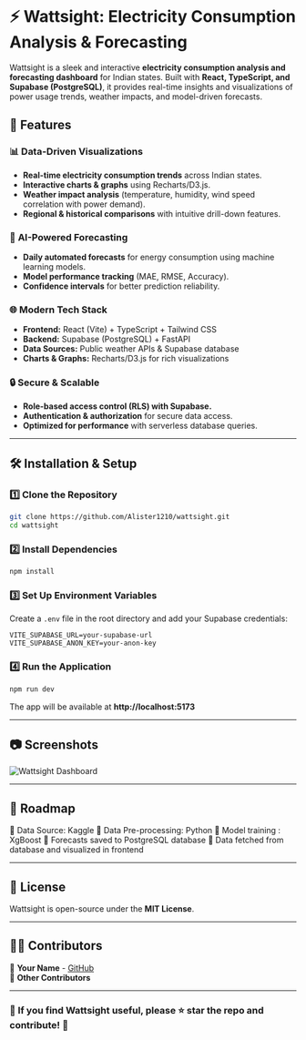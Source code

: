 # ⚡ Wattsight: Electricity Consumption Analysis & Forecasting

Wattsight is a sleek and interactive **electricity consumption analysis and forecasting dashboard** for Indian states. Built with **React, TypeScript, and Supabase (PostgreSQL)**, it provides real-time insights and visualizations of power usage trends, weather impacts, and model-driven forecasts.

## 🚀 Features

### 📊 **Data-Driven Visualizations**

- **Real-time electricity consumption trends** across Indian states.
- **Interactive charts & graphs** using Recharts/D3.js.
- **Weather impact analysis** (temperature, humidity, wind speed correlation with power demand).
- **Regional & historical comparisons** with intuitive drill-down features.

### 🤖 **AI-Powered Forecasting**

- **Daily automated forecasts** for energy consumption using machine learning models.
- **Model performance tracking** (MAE, RMSE, Accuracy).
- **Confidence intervals** for better prediction reliability.

### 🌐 **Modern Tech Stack**

- **Frontend:** React (Vite) + TypeScript + Tailwind CSS
- **Backend:** Supabase (PostgreSQL) + FastAPI
- **Data Sources:** Public weather APIs & Supabase database
- **Charts & Graphs:** Recharts/D3.js for rich visualizations

### 🔒 **Secure & Scalable**

- **Role-based access control (RLS) with Supabase.**
- **Authentication & authorization** for secure data access.
- **Optimized for performance** with serverless database queries.

---

## 🛠️ Installation & Setup

### 1️⃣ **Clone the Repository**

```sh
git clone https://github.com/Alister1210/wattsight.git
cd wattsight
```

### 2️⃣ **Install Dependencies**

```sh
npm install
```

### 3️⃣ **Set Up Environment Variables**

Create a `.env` file in the root directory and add your Supabase credentials:

```
VITE_SUPABASE_URL=your-supabase-url
VITE_SUPABASE_ANON_KEY=your-anon-key
```

### 4️⃣ **Run the Application**

```sh
npm run dev
```

The app will be available at **http://localhost:5173**

---

## 📷 Screenshots

![Wattsight Dashboard](./screenshots/dashboard.png)

---

## 📅 Roadmap

🔹 Data Source: Kaggle
🔹 Data Pre-processing: Python
🔹 Model training : XgBoost
🔹 Forecasts saved to PostgreSQL database
🔹 Data fetched from database and visualized in frontend

---

## 📜 License

Wattsight is open-source under the **MIT License**.

---

## 👨‍💻 Contributors

🔹 **Your Name** - [GitHub](https://github.com/Alister1210)  
🔹 **Other Contributors**

---

### 🌟 If you find Wattsight useful, please ⭐ star the repo and contribute! 🚀
